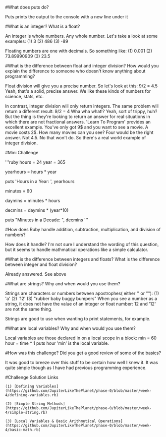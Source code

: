 #What does puts do?

Puts prints the output to the console with a new line under it

#What is an integer? What is a float?

An integer is whole numbers.  Any whole number.  Let's take a look at some examples:
    (1) 3
    (2) 486
    (3) -89

Floating numbers are one with decimals. So something like:
    (1) 0.001
    (2) 73.89990909
    (3) 23.5

#What is the difference between float and integer division? How would you explain the difference to someone who doesn't know anything about programming?

Float division will give you a precise number.  So let's look at this:
    9/2 = 4.5
Yeah, that's a solid, precise answer.  We like these kinds of numbers for science, stats, etc.

In contrast, integer division will only return integers.  The same problem will return a different result:
    9/2 = 4
Wha wha what!?  Yeah, sort of trippy, huh?  But the thing is they're looking to return an answer for real situations in which there are not fractional answers.  'Learn To Program' provides an excellent example.  You've only got 9$ and you want to see a movie.  A movie costs 2$.  How many movies can you see? Four would be the right answer.  Not 4.5.  No that won't do.  So there's a real world example of integer division.

#Mini Challenge

'''ruby
hours = 24
year = 365

yearhours = hours * year

puts 'Hours in a Year: ', yearhours

minutes = 60

daymins = minutes * hours

decmins = daymins * (year*10)

puts "Minutes in a Decade: ", decmins
'''

#How does Ruby handle addition, subtraction, multiplication, and division of numbers?

How does it handle? I'm not sure I understand the wording of this question, but it seems to handle mathmatical operations like a simple calculator.

#What is the difference between integers and floats? What is the difference between integer and float division?

Already answered. See above

#What are strings? Why and when would you use them?

Strings are characters or numbers between apostrophes( either '' or ""):
    (1) 'a'
    (2) '12'
    (3) "rubber baby buggy bumpers"
When you see a number as a string, it does not have the value of an integer or float number: 12 and '12' are not the same thing.

Strings are good to use when wanting to print statements, for example.

#What are local variables? Why and when would you use them?

Local variables are those declared in on a local scope in a block:
    min = 60
    hour = time * 1
    puts hour
'min' is the local variable.

#How was this challenge? Did you get a good review of some of the basics?

It was good to breeze over this stuff to be certain how well I knew it. It was quite simple though as I have had previous programming experience.

#Challenge Solution Links

    (1) [Defining Variables](https://github.com/JupiterLikeThePlanet/phase-0/blob/master/week-4/defining-variables.rb)

    (2) [Simple String Methods](https://github.com/JupiterLikeThePlanet/phase-0/blob/master/week-4/simple-string.rb)

    (3) [Local Variables & Basic Arithmetical Operations](https://github.com/JupiterLikeThePlanet/phase-0/blob/master/week-4/basic-math.rb)